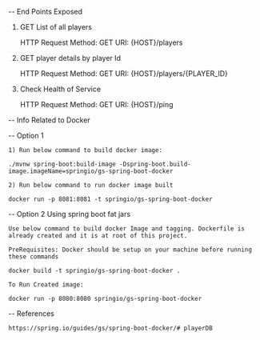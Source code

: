 -- End Points Exposed

1) GET List of all players

	HTTP Request Method: GET
	URI: {HOST}/players

2) GET player details by player Id

	HTTP Request Method: GET
	URI: {HOST}/players/{PLAYER_ID}
	
3) Check Health of Service
	
	HTTP Request Method: GET
	URI: {HOST}/ping

-- Info Related to Docker


-- Option 1

	1) Run below command to build docker image:
	
	./mvnw spring-boot:build-image -Dspring-boot.build-image.imageName=springio/gs-spring-boot-docker
	
	2) Run below command to run docker image built
	
	docker run -p 8081:8081 -t springio/gs-spring-boot-docker
	
-- Option 2 Using spring boot fat jars

	Use below command to build docker Image and tagging. Dockerfile is already created and it is at root of this project.
	
	PreRequisites: Docker should be setup on your machine before running these commands
	
	docker build -t springio/gs-spring-boot-docker .
	
	To Run Created image:
	
	docker run -p 8080:8080 springio/gs-spring-boot-docker
	
	
-- References
	
	https://spring.io/guides/gs/spring-boot-docker/# playerDB
